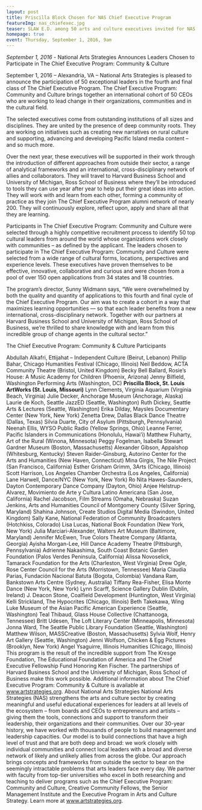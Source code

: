 ```yaml
---
layout: post
title: Priscilla Block Chosen for NAS Chief Executive Program
featureImg: nas_chiefexec.jpg
teaser: SLAW E.D. among 50 arts and culture executives invited for NAS Program!
homepage: true
event: Thursday, September 1, 2016, 9am
---
```


<i>September 1, 2016</i> - National Arts Strategies Announces Leaders Chosen
to Participate in The Chief Executive Program: Community & Culture

September 1, 2016 – Alexandria, VA – National Arts Strategies is pleased to announce the
participation of 50 exceptional leaders in the fourth and final class of The Chief Executive
Program. The Chief Executive Program: Community and Culture brings together an
international cohort of 50 CEOs who are working to lead change in their organizations,
communities and in the cultural field.

The selected executives come from outstanding institutions of all sizes and disciplines. They
are united by the presence of deep community roots. They are working on initiatives such
as creating new narratives on rural culture and supporting, advancing and developing
Pacific Island media content – and so much more.

Over the next year, these executives will be supported in their work through the introduction
of different approaches from outside their sector, a range of analytical frameworks and an
international, cross-disciplinary network of allies and collaborators. They will travel to
Harvard Business School and University of Michigan, Ross School of Business where they’ll
be introduced to tools they can use year after year to help put their great ideas into action.
They will work with and learn from each other, forming a community of practice as they join
The Chief Executive Program alumni network of nearly 200. They will continuously explore,
reflect upon, apply and share all that they are learning.

Participants in The Chief Executive Program: Community and Culture were selected through
a highly competitive recruitment process to identify 50 top cultural leaders from around the
world whose organizations work closely with communities – as defined by the applicant.
The leaders chosen to participate in The Chief Executive Program: Community and Culture
were selected from a wide range of cultural forms, locations, perspectives and experience
levels. These executives have proven themselves to be effective, innovative, collaborative
and curious and were chosen from a pool of over 150 open applications from 34 states and
18 countries.

The program’s director, Sunny Widmann says, “We were overwhelmed by both the quality
and quantity of applications to this fourth and final cycle of the Chief Executive Program.
Our aim was to create a cohort in a way that maximizes learning opportunities — so that
each leader benefits from a new international, cross-disciplinary network. Together with our 
partners at Harvard Business School and University of Michigan, Ross School of Business,
we’re thrilled to share knowledge with and learn from this incredible group of change
agents in the cultural sector.”

The Chief Executive Program: Community & Culture Participants

Abdullah Alkafri, Ettijahat – Independent Culture (Beirut, Lebanon)
Phillip Bahar, Chicago Humanities Festival (Chicago, Illinois)
Neil Beddow, ACTA Community Theatre (Bristol, United Kingdom)
Becky Bell Ballard, Rosie’s House: A Music Academy for Children (Phoenix, Arizona)
Jenny Bilfield, Washington Performing Arts (Washington, DC)
<B>Priscilla Block, St. Louis ArtWorks (St. Louis, Missouri)</B>
Lynn Clements, Virginia Aquarium (Virginia Beach, Virginia)
Julie Decker, Anchorage Museum (Anchorage, Alaska)
Laurie de Koch, Seattle JazzED (Seattle, Washington)
Ruth Dickey, Seattle Arts & Lectures (Seattle, Washington)
Erika Dilday, Maysles Documentary Center (New York, New York)
Zenetta Drew, Dallas Black Dance Theatre (Dallas, Texas)
Silvia Duarte, City of Asylum (Pittsburgh, Pennsylvania)
Neenah Ellis, WYSO Public Radio (Yellow Springs, Ohio)
Leanne Ferrer, Pacific Islanders in Communications (Honolulu, Hawai’i)
Matthew Fluharty, Art of the Rural (Winona, Minnesota)
Peggy Fogelman, Isabella Stewart Gardner Museum (Boston, Massachusetts)
Alexander Gibson, Appalshop (Whitesburg, Kentucky)
Steven Raider-Ginsburg, Autorino Center for the Arts and Humanities (New Haven, Connecticut)
Mina Girgis, The Nile Project (San Francisco, California)
Esther Grisham Grimm, 3Arts (Chicago, Illinois)
Scott Harrison, Los Angeles Chamber Orchestra (Los Angeles, California)
Lane Harwell, Dance/NYC (New York, New York)
Ro Nita Hawes-Saunders, Dayton Contemporary Dance Company (Dayton, Ohio)
Anjee Helstrup-Alvarez, Movimiento de Arte y Cultura Latino Americana (San Jose, California)
Rachel Jacobson, Film Streams (Omaha, Nebraska)
Suzan Jenkins, Arts and Humanities Council of Montgomery County (Silver Spring, Maryland)
Shahina Johnson, Create Studios Digital Media (Swindon, United Kingdom)
Sally Kane, National Federation of Community Broadcasters (Hotchkiss, Colorado)
Lisa Lucas, National Book Foundation (New York, New York)
Julia Marciari-Alexander, Walters Art Museum (Baltimore, Maryland)
Jennifer McEwen, True Colors Theatre Company (Atlanta, Georgia)
Ayisha Morgan-Lee, Hill Dance Academy Theatre (Pittsburgh, Pennsylvania)
Adrienne Nakashima, South Coast Botanic Garden Foundation (Palos Verdes Peninsula, California)
Alissa Novoselick, Tamarack Foundation for the Arts (Charleston, West Virginia)
Drew Ogle, Rose Center Council for the Arts (Morristown, Tennessee)
Maria Claudia Parias, Fundación Nacional Batuta (Bogota, Colombia)
Vandana Ram, Bankstown Arts Centre (Sydney, Australia)
Tiffany Rea-Fisher, Elisa Monte Dance (New York, New York)
Lynn Scarff, Science Gallery Dublin (Dublin, Ireland)
J. Deacon Stone, Coalfield Development (Huntington, West Virginia)
Kelli Strickland, The Hypocrites (Chicago, Illinois)
Beth Takekawa, Wing Luke Museum of the Asian Pacific American Experience (Seattle, Washington)
Teal Thibaud, Glass House Collective (Chattanooga, Tennessee)
Britt Udesen, The Loft Literary Center (Minneapolis, Minnesota)
Jonna Ward, The Seattle Public Library Foundation (Seattle, Washington)
Matthew Wilson, MASSCreative (Boston, Massachusetts)
Sylvia Wolf, Henry Art Gallery (Seattle, Washington)
Jenni Wolfson, Chicken & Egg Pictures (Brooklyn, New York)
Angel Ysaguirre, Illinois Humanities (Chicago, Illinois)
This program is the result of the incredible support from The Kresge Foundation, The Educational
Foundation of America and The Chief Executive Fellowship Fund Honoring Ken Fischer. The
partnerships of Harvard Business School and the University of Michigan, Ross School of Business
make this work possible. Additional information about The Chief Executive Program: Community &
Culture is available at www.artstrategies.org.
About National Arts Strategies
National Arts Strategies (NAS) strengthens the arts and culture sector by creating
meaningful and useful educational experiences for leaders at all levels of the ecosystem –
from boards and CEOs to entrepreneurs and artists – giving them the tools, connections and
support to transform their leadership, their organizations and their communities.
Over our 30-year history, we have worked with thousands of people to build management
and leadership capacities. Our model is to build connections that have a high level of trust
and that are both deep and broad: we work closely with individual communities and
connect local leaders with a broad and diverse network of likely and unlikely allies from
across the globe.
Our approach brings concepts and frameworks from outside the sector to bear on the
seemingly intractable problems that arts leaders face every day. We partner with faculty
from top-tier universities who excel in both researching and teaching to deliver programs
such as the Chief Executive Program: Community and Culture, Creative Community Fellows,
the Senior Management Institute and the Executive Program in Arts and Culture Strategy.
Learn more at www.artstrategies.org.